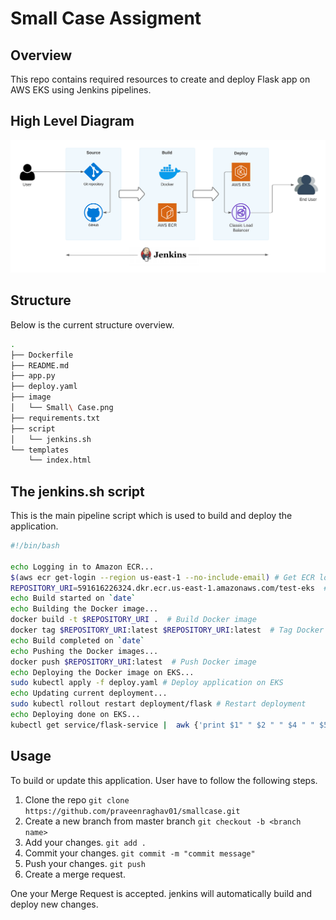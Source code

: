 # Small Case Assigment

## Overview

This repo contains required resources to create and deploy Flask app on AWS EKS using Jenkins pipelines.

## High Level Diagram
<p><img src ="./image/Small Case.png" /></p>

## Structure
Below is the current structure overview.
```sh
.
├── Dockerfile
├── README.md
├── app.py
├── deploy.yaml
├── image
│   └── Small\ Case.png
├── requirements.txt
├── script
│   └── jenkins.sh
└── templates
    └── index.html
```
## The jenkins.sh script

This is the main pipeline script which is used to build and deploy the application.


```sh
#!/bin/bash

echo Logging in to Amazon ECR... 
$(aws ecr get-login --region us-east-1 --no-include-email) # Get ECR login
REPOSITORY_URI=591616226324.dkr.ecr.us-east-1.amazonaws.com/test-eks  # ECR repo url
echo Build started on `date`
echo Building the Docker image...
docker build -t $REPOSITORY_URI .  # Build Docker image
docker tag $REPOSITORY_URI:latest $REPOSITORY_URI:latest  # Tag Docker image
echo Build completed on `date`
echo Pushing the Docker images...
docker push $REPOSITORY_URI:latest  # Push Docker image
echo Deploying the Docker image on EKS...
sudo kubectl apply -f deploy.yaml # Deploy application on EKS
echo Updating current deployment...
sudo kubectl rollout restart deployment/flask # Restart deployment
echo Deploying done on EKS... 
kubectl get service/flask-service |  awk {'print $1" " $2 " " $4 " " $5'} | column -t # Print AWS Load Balancer URL
```

## Usage

To build or update this application. User have to follow the following steps.
1. Clone the repo `git clone https://github.com/praveenraghav01/smallcase.git`
2. Create a new branch from master branch `git checkout -b <branch name>`
3. Add your changes. `git add .`
3. Commit your changes. `git commit -m "commit message"`
4. Push your changes. `git push`
5. Create a merge request.
 
One your Merge Request is accepted. jenkins will automatically build and deploy new changes.
